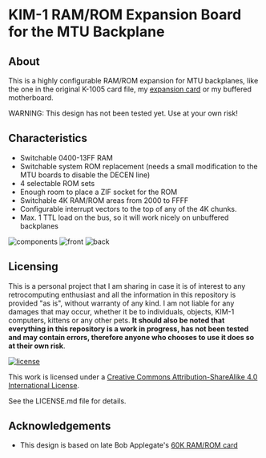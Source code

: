 # KIM-1 RAM/ROM Expansion Board for the MTU Backplane

## About

This is a highly configurable RAM/ROM expansion for MTU backplanes, like the one in the original K-1005 card file, my [expansion card](https://github.com/eduardocasino/kim-1-mtu-expansion-card) or my buffered motherboard.

WARNING: This design has not been tested yet. Use at your own risk!

## Characteristics

* Switchable 0400-13FF RAM
* Switchable system ROM replacement (needs a small modification to the MTU boards to disable the DECEN line)
* 4 selectable ROM sets
* Enough room to place a ZIF socket for the ROM
* Switchable 4K RAM/ROM areas from 2000 to FFFF
* Configurable interrupt vectors to the top of any of the 4K chunks.
* Max. 1 TTL load on the bus, so it will work nicely on unbuffered backplanes

![components](https://github.com/eduardocasino/kim-1-RAM-ROM/blob/main/images/)
![front](https://github.com/eduardocasino/kim-1-RAM-ROM-front/blob/main/images/)
![back](https://github.com/eduardocasino/kim-1-RAM-ROM-back/blob/main/images/)


## Licensing

This is a personal project that I am sharing in case it is of interest to any retrocomputing enthusiast and all the information in this repository is provided "as is", without warranty of any kind. I am not liable for any damages that may occur, whether it be to individuals, objects, KIM-1 computers, kittens or any other pets. **It should also be noted that everything in this repository is a work in progress, has not been tested and may contain errors, therefore anyone who chooses to use it does so at their own risk**.

[![license](https://i.creativecommons.org/l/by-sa/4.0/88x31.png)](http://creativecommons.org/licenses/by-sa/4.0/)

This work is licensed under a [Creative Commons Attribution-ShareAlike 4.0 International License](http://creativecommons.org/licenses/by-sa/4.0/).

See the LICENSE.md file for details.

## Acknowledgements

* This design is based on late Bob Applegate's [60K RAM/ROM card](https://www.corshamtech.com/product/kim-1-60k-rameprom-board/)